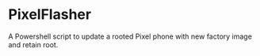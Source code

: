 # PixelFlasher
A Powershell script to update a rooted Pixel phone with new factory image and retain root.
